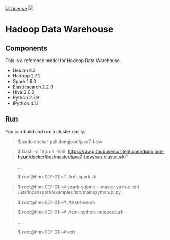 [![License](https://img.shields.io/badge/license-Apache%202-blue.svg)](LICENSE)
[![](https://badge.imagelayers.io/dongjoon/java7-hdw:latest.svg)](https://imagelayers.io/?images=dongjoon/java7-hdw:latest)

Hadoop Data Warehouse
====================

Components
----------
This is a reference model for Hadoop Data Warehouse.

* Debian 8.3
* Hadoop 2.7.2
* Spark 1.6.0
* Elasticsearch 2.2.0
* Hive 2.0.0
* Python 2.7.9
* IPython 4.1.1

Run
---
You can build and run a cluster easily.

> $ sudo docker pull dongjoon/java7-hdw

> $ bash -c "$(curl -fsSL https://raw.githubusercontent.com/dongjoon-hyun/dockerfiles/master/java7-hdw/run-cluster.sh)"

> ...

> $ root@hnn-001-01:~# ./init-spark.sh 

> $ root@hnn-001-01:~# spark-submit --master yarn-client /usr/local/spark/examples/src/main/python/pi.py

> $ root@hnn-001-01:~# ./test-hive.sh 

> $ root@hnn-001-01:~# ./run-ipython-notebook.sh

> ...

> $ root@hnn-001-01:~# exit
